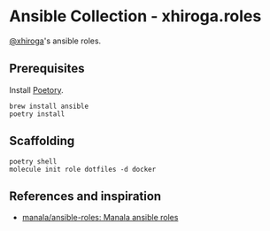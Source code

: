 # Ansible Collection - xhiroga.roles
[@xhiroga](https://github.com/xhiroga)'s ansible roles.


## Prerequisites

Install [Poetory](https://python-poetry.org/).

```shell
brew install ansible
poetry install
```

## Scaffolding

```shell
poetry shell
molecule init role dotfiles -d docker
```

## References and inspiration

- [manala/ansible\-roles: Manala ansible roles](https://github.com/manala/ansible-roles)
